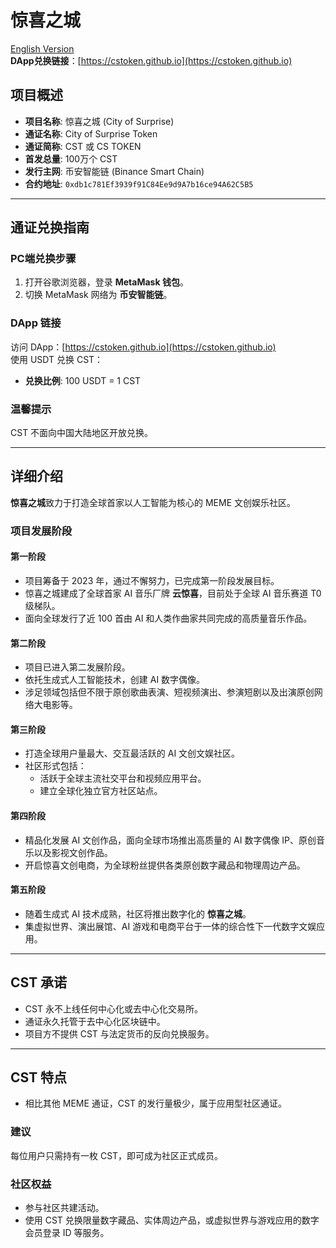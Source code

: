 # 惊喜之城

[English Version](./README.md)  
**DApp兑换链接**：[https://cstoken.github.io](https://cstoken.github.io)  

## 项目概述

- **项目名称**: 惊喜之城 (City of Surprise)
- **通证名称**: City of Surprise Token
- **通证简称**: CST 或 CS TOKEN
- **首发总量**: 100万个 CST
- **发行主网**: 币安智能链 (Binance Smart Chain)
- **合约地址**: `0xdb1c781Ef3939f91C84Ee9d9A7b16ce94A62C5B5`

---

## 通证兑换指南

### PC端兑换步骤
1. 打开谷歌浏览器，登录 **MetaMask 钱包**。
2. 切换 MetaMask 网络为 **币安智能链**。

### DApp 链接
访问 DApp：[https://cstoken.github.io](https://cstoken.github.io)  
使用 USDT 兑换 CST：
- **兑换比例**: 100 USDT = 1 CST

### 温馨提示
CST 不面向中国大陆地区开放兑换。

---

## 详细介绍
**惊喜之城**致力于打造全球首家以人工智能为核心的 MEME 文创娱乐社区。

### 项目发展阶段

#### 第一阶段
- 项目筹备于 2023 年，通过不懈努力，已完成第一阶段发展目标。
- 惊喜之城建成了全球首家 AI 音乐厂牌 **云惊喜**，目前处于全球 AI 音乐赛道 T0 级梯队。
- 面向全球发行了近 100 首由 AI 和人类作曲家共同完成的高质量音乐作品。

#### 第二阶段
- 项目已进入第二发展阶段。
- 依托生成式人工智能技术，创建 AI 数字偶像。
- 涉足领域包括但不限于原创歌曲表演、短视频演出、参演短剧以及出演原创网络大电影等。

#### 第三阶段
- 打造全球用户量最大、交互最活跃的 AI 文创文娱社区。
- 社区形式包括：
  - 活跃于全球主流社交平台和视频应用平台。
  - 建立全球化独立官方社区站点。

#### 第四阶段
- 精品化发展 AI 文创作品，面向全球市场推出高质量的 AI 数字偶像 IP、原创音乐以及影视文创作品。
- 开启惊喜文创电商，为全球粉丝提供各类原创数字藏品和物理周边产品。

#### 第五阶段
- 随着生成式 AI 技术成熟，社区将推出数字化的 **惊喜之城**。
- 集虚拟世界、演出展馆、AI 游戏和电商平台于一体的综合性下一代数字文娱应用。

---

## CST 承诺
- CST 永不上线任何中心化或去中心化交易所。
- 通证永久托管于去中心化区块链中。
- 项目方不提供 CST 与法定货币的反向兑换服务。

---

## CST 特点
- 相比其他 MEME 通证，CST 的发行量极少，属于应用型社区通证。

### 建议
每位用户只需持有一枚 CST，即可成为社区正式成员。

### 社区权益
- 参与社区共建活动。
- 使用 CST 兑换限量数字藏品、实体周边产品，或虚拟世界与游戏应用的数字会员登录 ID 等服务。
